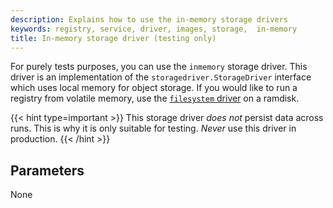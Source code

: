 ```yaml
---
description: Explains how to use the in-memory storage drivers
keywords: registry, service, driver, images, storage,  in-memory
title: In-memory storage driver (testing only)
---
```


For purely tests purposes, you can use the `inmemory` storage driver. This
driver is an implementation of the `storagedriver.StorageDriver` interface which
uses local memory for object storage. If you would like to run a registry from
volatile memory, use the [`filesystem` driver](filesystem.md) on a ramdisk.

{{< hint type=important >}}
This storage driver *does not* persist data across runs. This is why it is only suitable for testing. *Never* use this driver in production.
{{< /hint >}}

## Parameters

None
